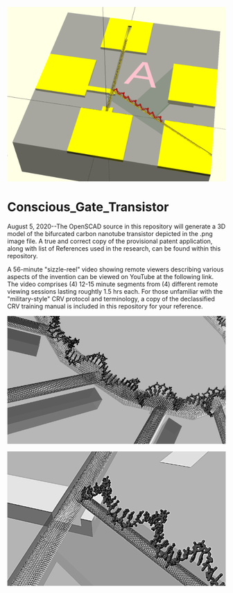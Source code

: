 ![](https://github.com/jerry-D/Conscious_Gate_Transistor/blob/master/Thought_Chip_01.png )

# Conscious_Gate_Transistor
August 5, 2020--The OpenSCAD source in this repository will generate a 3D model of the bifurcated carbon nanotube transistor depicted in the .png image file.
A true and correct copy of the provisional patent application, along with list of References used in the research, can be found within this repository.

A 56-minute "sizzle-reel" video showing remote viewers describing various aspects of the invention can be viewed on YouTube at the following link.  The video comprises (4) 12-15 minute segments from (4) different remote viewing sessions lasting roughtly 1.5 hrs each.  For those unfamiliar with the "military-style" CRV protocol and terminology, a copy of the declassified CRV training manual is included in this repository for your reference.

![](https://github.com/jerry-D/Conscious_Gate_Transistor/blob/master/Conscious_CNT_Neuron_3D.png )

![](https://github.com/jerry-D/Conscious_Gate_Transistor/blob/master/Conscious_CNT_Transistor_3D.png )

